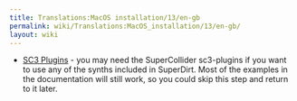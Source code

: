 ```yaml
---
title: Translations:MacOS installation/13/en-gb
permalink: wiki/Translations:MacOS_installation/13/en-gb/
layout: wiki
---
```


-   [SC3 Plugins](https://supercollider.github.io/sc3-plugins/) - you
    may need the SuperCollider sc3-plugins if you want to use any of the
    synths included in SuperDirt. Most of the examples in the
    documentation will still work, so you could skip this step and
    return to it later.
